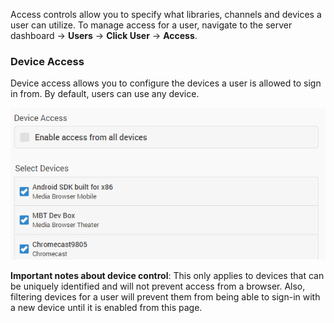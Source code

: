 Access controls allow you to specify what libraries, channels and devices a user can utilize. To manage access for a user, navigate to the server dashboard -> **Users** -> **Click User** -> **Access**. 

### Device Access

Device access allows you to configure the devices a user is allowed to sign in from. By default, users can use any device.

![](images/server/users17.png)

**Important notes about device control**: This only applies to devices that can be uniquely identified and will not prevent access from a browser. Also, filtering devices for a user will prevent them from being able to sign-in with a new device until it is enabled from this page.
